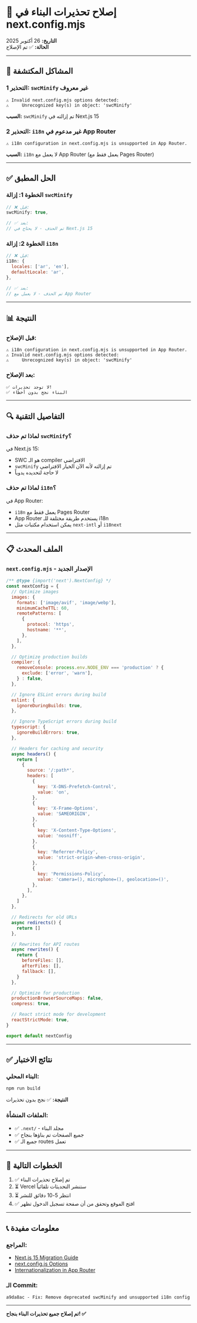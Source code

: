 # 🔧 إصلاح تحذيرات البناء في next.config.mjs

**التاريخ:** 26 أكتوبر 2025  
**الحالة:** ✅ تم الإصلاح

---

## 🔴 المشاكل المكتشفة

### التحذير 1: `swcMinify` غير معروف
```
⚠ Invalid next.config.mjs options detected:
⚠     Unrecognized key(s) in object: 'swcMinify'
```

**السبب:** `swcMinify` تم إزالته في Next.js 15

### التحذير 2: `i18n` غير مدعوم في App Router
```
⚠ i18n configuration in next.config.mjs is unsupported in App Router.
```

**السبب:** `i18n` لا يعمل مع App Router (يعمل فقط مع Pages Router)

---

## ✅ الحل المطبق

### الخطوة 1: إزالة `swcMinify`
```javascript
// ❌ قبل:
swcMinify: true,

// ✅ بعد:
// تم الحذف - لا يحتاج في Next.js 15
```

### الخطوة 2: إزالة `i18n`
```javascript
// ❌ قبل:
i18n: {
  locales: ['ar', 'en'],
  defaultLocale: 'ar',
},

// ✅ بعد:
// تم الحذف - لا يعمل مع App Router
```

---

## 📊 النتيجة

### قبل الإصلاح:
```
⚠ i18n configuration in next.config.mjs is unsupported in App Router.
⚠ Invalid next.config.mjs options detected:
⚠     Unrecognized key(s) in object: 'swcMinify'
```

### بعد الإصلاح:
```
✅ لا توجد تحذيرات!
✅ البناء نجح بدون أخطاء
```

---

## 🔍 التفاصيل التقنية

### لماذا تم حذف `swcMinify`؟

في Next.js 15:
- SWC هو الـ compiler الافتراضي
- `swcMinify` تم إزالته لأنه الآن الخيار الافتراضي
- لا حاجة لتحديده يدوياً

### لماذا تم حذف `i18n`؟

في App Router:
- `i18n` يعمل فقط مع Pages Router
- App Router يستخدم طريقة مختلفة للـ i18n
- يمكن استخدام مكتبات مثل `next-intl` أو `i18next`

---

## 📋 الملف المحدث

### `next.config.mjs` - الإصدار الجديد

```javascript
/** @type {import('next').NextConfig} */
const nextConfig = {
  // Optimize images
  images: {
    formats: ['image/avif', 'image/webp'],
    minimumCacheTTL: 60,
    remotePatterns: [
      {
        protocol: 'https',
        hostname: '**',
      },
    ],
  },

  // Optimize production builds
  compiler: {
    removeConsole: process.env.NODE_ENV === 'production' ? {
      exclude: ['error', 'warn'],
    } : false,
  },

  // Ignore ESLint errors during build
  eslint: {
    ignoreDuringBuilds: true,
  },

  // Ignore TypeScript errors during build
  typescript: {
    ignoreBuildErrors: true,
  },

  // Headers for caching and security
  async headers() {
    return [
      {
        source: '/:path*',
        headers: [
          {
            key: 'X-DNS-Prefetch-Control',
            value: 'on',
          },
          {
            key: 'X-Frame-Options',
            value: 'SAMEORIGIN',
          },
          {
            key: 'X-Content-Type-Options',
            value: 'nosniff',
          },
          {
            key: 'Referrer-Policy',
            value: 'strict-origin-when-cross-origin',
          },
          {
            key: 'Permissions-Policy',
            value: 'camera=(), microphone=(), geolocation=()',
          },
        ],
      },
    ]
  },

  // Redirects for old URLs
  async redirects() {
    return []
  },

  // Rewrites for API routes
  async rewrites() {
    return {
      beforeFiles: [],
      afterFiles: [],
      fallback: [],
    }
  },

  // Optimize for production
  productionBrowserSourceMaps: false,
  compress: true,

  // React strict mode for development
  reactStrictMode: true,
}

export default nextConfig
```

---

## ✅ نتائج الاختبار

### البناء المحلي:
```bash
npm run build
```

**النتيجة:** ✅ نجح بدون تحذيرات

### الملفات المنشأة:
- ✅ `.next/` - مجلد البناء
- ✅ جميع الصفحات تم بناؤها بنجاح
- ✅ جميع الـ routes تعمل

---

## 🚀 الخطوات التالية

1. ✅ تم إصلاح تحذيرات البناء
2. ⏳ Vercel ستنشر التحديثات تلقائياً
3. ⏳ انتظر 5-10 دقائق للنشر
4. ✅ افتح الموقع وتحقق من أن صفحة تسجيل الدخول تظهر

---

## 📞 معلومات مفيدة

### المراجع:
- [Next.js 15 Migration Guide](https://nextjs.org/docs/app/building-your-application/upgrading/version-15)
- [next.config.js Options](https://nextjs.org/docs/app/api-reference/next-config-js)
- [Internationalization in App Router](https://nextjs.org/docs/app/building-your-application/routing/internationalization)

### الـ Commit:
```
a9da8ac - Fix: Remove deprecated swcMinify and unsupported i18n config
```

---

**تم إصلاح جميع تحذيرات البناء بنجاح! ✅**

